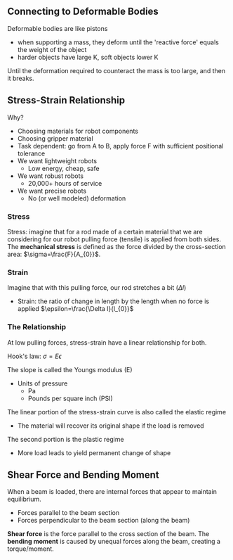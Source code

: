 ## Connecting to Deformable Bodies

Deformable bodies are like pistons
- when supporting a mass, they deform until the 'reactive force' equals the weight of the object
- harder objects have large K, soft objects lower K

Until the deformation required to counteract the mass is too large, and then it breaks.

## Stress-Strain Relationship

Why?
- Choosing materials for robot components
- Choosing gripper material
- Task dependent: go from A to B, apply force F with sufficient positional tolerance
- We want lightweight robots
	- Low energy, cheap, safe
- We want robust robots
	- 20,000+ hours of service
- We want precise robots
	- No (or well modeled) deformation

### Stress

Stress: imagine that for a rod made of a certain material that we are considering for our robot pulling force (tensile) is applied from both sides. The **mechanical stress** is defined as the force divided by the cross-section area: $\sigma=\frac{F}{A_{0}}$.

### Strain

Imagine that with this pulling force, our rod stretches a bit ($\Delta l$)
- Strain: the ratio of change in length by the length when no force is applied
$\epsilon=\frac{\Delta l}{l_{0}}$

### The Relationship

At low pulling forces, stress-strain have a linear relationship for both.

Hook's law: $\sigma=E \epsilon$

The slope is called the Youngs modulus (E)
- Units of pressure
	- Pa
	- Pounds per square inch (PSI)

The linear portion of the stress-strain curve is also called the elastic regime
- The material will recover its original shape if the load is removed

The second portion is the plastic regime
- More load leads to yield permanent change of shape


## Shear Force and Bending Moment

When a beam is loaded, there are internal forces that appear to maintain equilibrium.
- Forces parallel to the beam section
- Forces perpendicular to the beam section (along the beam)

**Shear force** is the force parallel to the cross section of the beam. The **bending moment** is caused by unequal forces along the beam, creating a torque/moment.